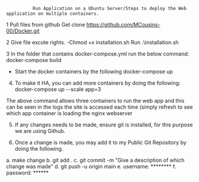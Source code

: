               Run Application on a Ubuntu Server/Steps to deploy the Web application on multiple containers. 

1 Pull files from github
Get clone https://github.com/MCousins-00/Docker.git

2 Give file excute rights.
-Chmod +x  installation.sh
Run .\installation.sh

3 In the folder that contains docker-compose.yml run the below command:
docker-compose build
- Start the docker containers by the following
docker-compose up

4. To make it HA, you can add more containers by doing the following:
docker-compose up --scale app=3

The above command allows three containers to run the web app and this can be seen in the logs the site is accessed each time (simply refresh to see which app container is loading the nginx webserver

5. If any changes needs to be made, ensure git is installed, for this purpose we are using Github.

6. Once a change is made, you may add it to my Public Git Repository by doing the following.

a. make change
b. git add .
c. git commit -m "Give a description of which change was made"
d. git push -u origin main
e. username: ********
f. password: ******


